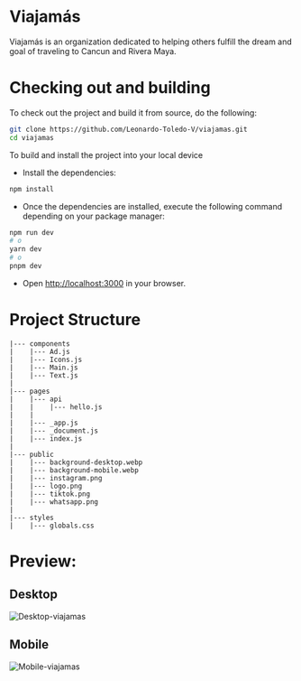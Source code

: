 # Viajamás
Viajamás is an organization dedicated to helping others fulfill the dream and goal of traveling to Cancun and Rivera Maya.


# Checking out and building
To check out the project and build it from source, do the following:
```bash
git clone https://github.com/Leonardo-Toledo-V/viajamas.git
cd viajamas
```
To build and install the project into your local device

- Install the dependencies:
```bash
npm install 
```
- Once the dependencies are installed, execute the following command depending on your package manager:

```bash
npm run dev
# o
yarn dev
# o
pnpm dev
```

- Open [http://localhost:3000](http://localhost:3000) in your browser.

# Project Structure
```plaintext
|--- components
|    |--- Ad.js
|    |--- Icons.js
|    |--- Main.js
|    |--- Text.js
|
|--- pages
|    |--- api
|    |    |--- hello.js
|    |    
|    |--- _app.js
|    |--- _document.js
|    |--- index.js
|
|--- public
|    |--- background-desktop.webp
|    |--- background-mobile.webp
|    |--- instagram.png
|    |--- logo.png
|    |--- tiktok.png
|    |--- whatsapp.png
|
|--- styles
|    |--- globals.css

```

# Preview:
## Desktop

![Desktop-viajamas](http://imgfz.com/i/wHMknAG.jpeg)


## Mobile

![Mobile-viajamas](http://imgfz.com/i/AK4legN.jpeg)

